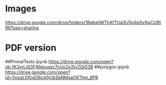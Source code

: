 # Images
https://drive.google.com/drive/folders/1RqbshWThXfTUa3U5iybkIIvXpCzIRlR8?usp=sharing

# PDF version
##PrimalTests.ipynb
https://drive.google.com/open?id=1K3xrLiQ3FjNxbuqsc7cUo2o2tyZQtS3B
##polygon.ipynb
https://drive.google.com/open?id=1mzqLt00xEI6cq0jUbSkNMxaO6Thm_8P8

